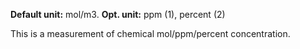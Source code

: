 **Default unit:** mol/m3.
**Opt. unit:** ppm (1), percent (2) 

This is a measurement of chemical mol/ppm/percent concentration. 

 
